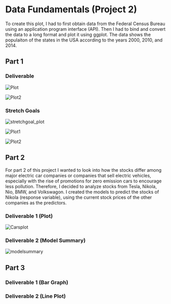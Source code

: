 # Data Fundamentals (Project 2)

To create this plot, I had to first obtain data from the Federal Census Bureau using an application program interface (API). Then I had to bind and convert the data to a long format and plot it using ggplot. The data shows the populaiton of the states in the USA according to the years 2000, 2010, and 2014.

## Part 1

### Deliverable 

![Plot](3year_plot_all_states.png)

![Plot2](plot_new_4_ttl.png)

### Stretch Goals 

![stretchgoal_plot](9quartiles_3by3_stretchgoal_plot.png)

![Plot1](abs_pop_plot.png)

![Plot2](avg_annual_plot.png)

## Part 2

For part 2 of this project I wanted to look into how the stocks differ among major electric car companies or companies that sell electric vehicles, especially with the rise of promotions for zero emission cars to encourage less pollution. Therefore, I decided to analyze stocks from Tesla, Nikola, Nio, BMW, and Volkswagon. I created the models to predict the stocks of Nikola (response variable), using the current stock prices of the other companies as the predictors. 
### Deliverable 1 (Plot)

![Carsplot](5predictor_plot_cars.png)

### Deliverable 2 (Model Summary)

![modelsummary](screen_shot_cars_modelsumm.png)

## Part 3


### Deliverable 1 (Bar Graph)


### Deliverable 2 (Line Plot) 







